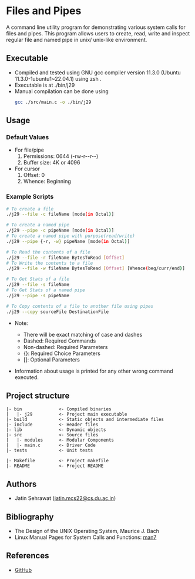 # Files and Pipes 
A command line utility program for demonstrating various system calls for files and pipes. This program allows users to create, read, write and inspect regular file and named pipe in unix/ unix-like environment. 

## Executable

- Compiled and tested using GNU gcc compiler version 11.3.0 (Ubuntu 11.3.0-1ubuntu1~22.04.1) using zsh .
- Executable is at ./bin/j29 
- Manual compilation can be done using
    ```bash
    gcc ./src/main.c -o ./bin/j29
    ```

## Usage

### Default Values

- For file/pipe
  1. Permissions: 0644 (-rw-r--r--)
  2. Buffer size: 4K or 4096
- For cursor
  1. Offset: 0 
  2. Whence: Beginning

### Example Scripts

```bash
# To create a file 
./j29 --file -c fileName [mode(in Octal)]

# To create a named pipe
./j29 --pipe -c pipeName [mode(in Octal)] 
# To create a named pipe with purpose(read/write)
./j29 --pipe {-r, -w} pipeName [mode(in Octal)]

# To Read the contents of a file
./j29 --file -r fileName BytesToRead [OffSet]
# To Write the contents to a file 
./j29 --file -w fileName BytesToRead [Offset] [Whence(beg/curr/end)]

# To Get Stats of a file
./j29 --file -s fileName
# To Get Stats of a named pipe
./j29 --pipe -s pipeName

# To Copy contents of a file to another file using pipes
./j29 --copy sourceFile DestinationFile
```
- Note:
  - There will be exact matching of case and dashes
  - Dashed: Required Commands
  - Non-dashed: Required Parameters
  - {}: Required Choice Parameters
  - []: Optional Parameters

- Information about usage is printed for any other wrong command executed.

## Project structure

``` 
|- bin              <- Compiled binaries
|   |- j29          <- Project main executable
|- build            <- Static objects and intermediate files
|- include          <- Header files
|- lib              <- Dynamic objects
|- src              <- Source files
|   |- modules      <- Modular Components 
|   |- main.c       <- Driver Code
|- tests            <- Unit tests

|- Makefile         <- Project makefile
|- README           <- Project README
```

## Authors
- Jatin Sehrawat (jatin.mcs22@cs.du.ac.in)

## Bibliography

- The Design of the UNIX Operating System, Maurice J. Bach
- Linux Manual Pages for System Calls and Functions: [man7](https://www.man7.org/linux/man-pages/index.html)

## References 

- [GitHub](https://github.com/jatinsehrwt/22mcsc202-jatin-assign-1)
